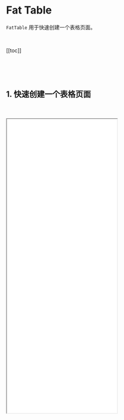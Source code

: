 # Fat Table

`FatTable` 用于快速创建一个表格页面。

<br>

[[toc]]

<br>
<br>
<br>

## 1. 快速创建一个表格页面

<br>
<br>

<iframe class="demo-frame" style="height: 800px" src="./quick.demo.html" />

::: details 查看代码

<<< @/fat-table/Quick.tsx

:::

<br>
<br>
<br>

## 2. defineFatTable（推荐）

我们推荐使用 `defineFatTable` + `TSX` 来快速定义一个表格组件，使用 defineFatTable 可以获取到更好的智能提示和类型检查。

<br>
<br>

`defineFatTable` 大致用法如下：

```tsx
interface T {
  // 列表项类型声明
}

interface Q {
  // 表单查询类型声明
}

export const MyTable = defineFatTable<T, Q>(({ table, column }) => {
  // 和 vue 的 setup 方法一样, 这里可以放置 Vue Composition API
  const someRef = ref(0);
  const someMethod = () => {};

  // 返回 FatTable props
  return () => ({
    // 列表请求
    async request(params) {
      // ...
    },
    // 列定义
    columns: [
      // ...
    ],
    // ... 其他 FatTable props
  });
});
```

defineFatTable 类似于 Vue 的 [defineComponent](https://vuejs.org/api/general.html#definecomponent), 支持放置 Vue Hooks，只不过要求返回的是 FatTable 的 props 定义。

<br>

同样的功能使用 template 来写, 会丢失上下文信息(vue 组件不支持[`泛型`](https://www.typescriptlang.org/docs/handbook/2/generics.html#handbook-content))：

```vue
<template>
  <FatTable :request="request" :columns="columns" ref="tableRef"> </FatTable>
</template>

<script setup>
  import { ref } from 'vue';
  import { FatTable, useFatTableRef } from '@wakeadmin/components';
  const someRef = ref(0);
  const someMethod = () => {};

  const tableRef = useFatTableRef();

  const request = async () => {
    // ...
  };

  const columns = [
    /* ... */
  ];
</script>
```

<br>
<br>

显然 defineFatTable 可以让你更关注 FatTable 本身的配置。

<br>
<br>
<br>

## 3. 原件

[原件](../atomics/index.md)是 FatTable 的’原子‘组成单位，表格的单元格、查询表单都使用原件进行声明。

我们的组件库针对常用的场景内置了很多[原件](../atomics/index.md)，如果这些原件不能满足你的需求，我们也支持传入[自定义原件](../atomics/custom.md)。

<br>
<br>

单元格中默认使用的是原件的`预览形态`, 而查询表单中使用的是`编辑形态`。 以下是部分原件的使用示例:

<iframe class="demo-frame" style="height: 400px" src="./atomics.demo.html" />

::: details 查看代码

<<< @/fat-table/Atomics.tsx

:::

<br>
<br>
<br>

## 4. 表单查询

大部分场景下，`查询表单字段`和`表格列`是匹配的，换句话说，表单筛选是针对表格的列进行的：

![](./images/query.png)

<br>

基于这个前提，我们可以利用原件的`预览态`和`编辑态` 来快速开发表单页面。比如上图，columns 代码如下：

```tsx
[
  column({ prop: 'name', name: '旅程名称', queryable: true }), // 🔴 queryable 表示该列同时作为查询字段
  column({ prop: 'enterUserNumber', name: '进入人数' }),
  column({ prop: 'enterNumber', name: '进入次数' }),
  column({
    prop: 'type',
    name: '旅程类型',
    valueType: 'select',
    valueProps: { options: [{ label: '实时触发', value: 0 } /*...*/] },
    order: 100, // 🔴  可以使用 order 调整查询表单的顺序，默认为 1000， 值越小，越靠前
  }),
  column({
    prop: 'status',
    name: '旅程状态',
    valueType: 'select',
    valueProps: { options: [{ label: '草稿', value: 0, color: 'red' } /*...*/] },
  }),
  column({
    prop: 'updateTime',
    name: '更新时间',
  }),
  column({
    prop: 'createTime',
    name: '创建时间',
    valueType: 'date-time-range',
    valueProps: {
      valueFormat: 'YYYY-MM-DD HH:mm:ss',
    },
  }),
  column({
    type: 'actions',
    actions: [
      /*...*/
    ],
  }),
  column({
    type: 'query', // 🔴  只作为查询表单，不作为表格列
    valueType: 'checkbox',
    valueProps: {
      label: '预警旅程',
    },
  }),
];
```

<br>
<br>
<br>

## 5. 操作按钮

FatTable 中通过 actions 来定义表格的操作:

<br>

<iframe class="demo-frame" style="height: 300px" src="./actions.demo.html" />

::: details 查看代码

<<< @/fat-table/Actions.tsx

:::

<br>
<br>
<br>

## 6. 批量操作按钮

和操作按钮类似， FatTable 也支持快速创建批量操作按钮:

<br>

<iframe class="demo-frame" style="height: 720px" src="./batch-actions.demo.html" />

::: details 查看代码

<<< @/fat-table/BatchActions.tsx

:::

<br>
<br>
<br>

## 7. 插槽

<br>

FatTable 提供了丰富的插槽，用于满足复杂的自定义需求：

![](./images/slots.png)

<br>

上图，红色矩形部分为 FatTable 提供的插槽。 插槽渲染有两种使用方式：

1. **在 Vue template 里面使用**, 例如

```vue
<template>
  <FatTable>
    <template #toolbar>
      <el-button>删除</el-button>
    </template>
  </FatTable>
</template>
```

  <br>

2. **使用 `render*` 方法。使用 defineFatTable 时，用这种方式比较合适**：

```tsx
defineFatTable({
  renderToolbar() {
    return <ElButton>删除</ElButton>;
  },
});
```

<br>
<br>

示例：

<iframe class="demo-frame" style="height: 700px" src="./slots.demo.html" />

::: details 查看代码

<<< @/fat-table/Slots.tsx

:::

<br>
<br>
<br>

## 8. 自定义布局

FatTable 默认使用惟客云 UI 规范的布局。你也可以自定义布局，布局协议如下：

```ts
export type FatTableLayout = (slots: {
  /**
   * 根节点属性
   */
  rootProps: { class?: ClassValue; style?: StyleValue; [key: string]: unknown };

  /**
   * 自定义布局参数
   */
  layoutProps: any;

  /**
   * 渲染标题栏
   */
  renderTitle?: () => any;

  /**
   * 渲染导航栏
   */
  renderNavBar?: () => any;

  /**
   * 渲染查询表单
   */
  renderQuery?: () => any;

  /**
   * 渲染错误提示
   */
  renderError?: () => any;

  /**
   * 渲染工具栏
   */
  renderToolbar?: () => any;

  /**
   * 渲染表格
   */
  renderTable?: () => any;

  /**
   * 渲染底部工具栏
   */
  renderBottomToolbar?: () => any;

  /**
   * 渲染分页
   */
  renderPagination?: () => any;
}) => VNodeChild;
```

<br>
<br>

默认实现：

```tsx
const DefaultLayout: FatTableLayout = props => {
  return (
    <FatContainer
      {...props.rootProps}
      class={normalizeClassName(props.rootProps.class, 'fat-table', 'fat-table--default')}
      v-slots={{ title: props.renderTitle, extra: props.renderNavBar, query: props.renderQuery }}
    >
      <div class="fat-table__body">
        {!!props.renderError && <div class="fat-table__error">{props.renderError()}</div>}
        {!!props.renderToolbar && <div class="fat-table__toolbar">{props.renderToolbar()}</div>}

        <div class="fat-table__table">{props.renderTable?.()}</div>
      </div>

      <div class="fat-table__footer">
        {!!props.renderBottomToolbar && <div class="fat-table__bottom-toolbar">{props.renderBottomToolbar()}</div>}
        {!!props.renderPagination && <div class="fat-table__pagination">{props.renderPagination()}</div>}
      </div>
    </FatContainer>
  );
};
```

<br>

::: tip
当插槽不存在时会传入 `undefined`，你可以根据这个决定要不要渲染包裹器
:::

<br>

::: tip

可以配合 [`FatConfigurableProvider`](../fat-configurable/index.md) 实现全局配置。

:::

<br>
<br>
<br>
<br>

## 9. API

### 9.1 FatTable 属性

![](./images/fat-table-api.png)

<br>
<br>
<br>
<br>

### 9.2 FatTable 事件

![](./images/fat-table-events.png)

<br>
<br>
<br>

### 9.3 FatTable 实例方法

![](./images/fat-table-methods.png)

<br>

`FatTable` 实例方式获取有两种方式：

1. `defineFatTable` 函数参数 table 属性中获取：

   ```ts
   defineFatTable(({ table }) => {});
   ```

  <br>

2. `<template>` 中，使用 `useFatTableRef`:

   ```vue
   <template>
     <FatTable ref="tableRef">...</FatTable>
   </template>

   <script setup lang="tsx">
     import { FatTable, useFatTableRef } from '@wakeadmin/components';

     const tableRef = useFatTableRef();
   </script>
   ```

<br>
<br>
<br>

### 9.4 FatTable 插槽

![](./images/fat-table-slots.png)

<br>
<br>
<br>

### 9.5 列定义

![](./images/fat-table-column.png)

<br>
<br>
<br>
